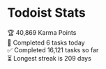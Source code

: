 
# Todoist Stats

<!-- TODO-IST:START -->
🏆  40,869 Karma Points           
🌸  Completed 6 tasks today           
✅  Completed 16,121 tasks so far           
⏳  Longest streak is 209 days
<!-- TODO-IST:END -->
